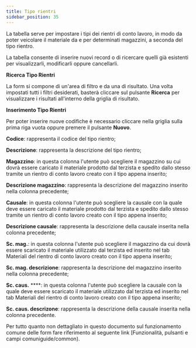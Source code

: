 ```yaml
---
title: Tipo rientri
sidebar_position: 35
---
```


La tabella serve per impostare i tipi dei rientri di conto lavoro, in modo da poter veicolare il materiale da e per determinati magazzini, a seconda del tipo rientro.

La tabella consente di inserire nuovi record o di ricercare quelli già esistenti per visualizzarli, modificarli oppure cancellarli.

**Ricerca Tipo Rientri**

La form si compone di un'area di filtro e da una di risultato. Una volta impostati tutti i filtri desiderati, basterà cliccare sul pulsante **Ricerca** per visualizzare i risultati all'interno della griglia di risultato.

**Inserimento Tipo Rientri**

Per poter inserire nuove codifiche è necessario cliccare nella griglia sulla prima riga vuota oppure premere il pulsante **Nuovo**.

**Codice**: rappresenta il codice del tipo rientro;

**Descrizione**: rappresenta la descrizione del tipo rientro;

**Magazzino**: in questa colonna l'utente può scegliere il magazzino su cui dovrà essere caricato il materiale prodotto dal terzista e spedito dallo stesso tramite un rientro di conto lavoro creato con il tipo appena inserito;

**Descrizione magazzino**: rappresenta la descrizione del magazzino inserito nella colonna precedente;

**Causale**: in questa colonna l'utente può scegliere la causale con la quale deve essere caricato il materiale prodotto dal terzista e spedito dallo stesso tramite un rientro di conto lavoro creato con il tipo appena inserito;

**Descrizione causale**: rappresenta la descrizione della causale inserita nella colonna precedente;

**Sc. mag.**: in questa colonna l'utente può scegliere il magazzino da cui dovrà essere scaricato il materiale utilizzato dal terzista ed inserito nel tab Materiali del rientro di conto lavoro creato con il tipo appena inserito;

**Sc. mag. descrizione**: rappresenta la descrizione del magazzino inserito nella colonna precedente;

**Sc. caus.** ****: in questa colonna l'utente può scegliere la causale con la quale deve essere scaricato il materiale utilizzato dal terzista ed inserito nel tab Materiali del rientro di conto lavoro creato con il tipo appena inserito;

**Sc. caus. descrizone**: rappresenta la descrizione della causale inserita nella colonna precedente.

Per tutto quanto non dettagliato in questo documento sul funzionamento comune delle form fare riferimento al seguente link [Funzionalità, pulsanti e campi comuniguide/common).
